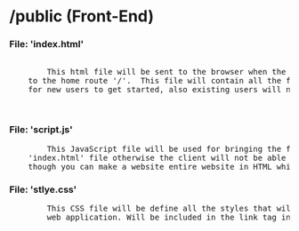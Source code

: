 # /public (Front-End)

<!-- 
When changes are made in this directory write about it in here. 
-->



<!-- 
This directory will contain all the static files that will be used only on the front-end/Browser.
The only type of files that should be in this directory are .css .js and .html files, also images if you want. 
This Directory links to the 'server.js' file you should see the code 'server.use(express.static("public"))'
and that is what causes the server to be able to access this directory and use the files within it in the browser 
-->
### File: 'index.html' 
<pre>
        <!-- Add about what this file will contain -->
        This html file will be sent to the browser when the client makes a request
    to the home route '/'.  This file will contain all the features that are needed
    for new users to get started, also existing users will navigate from this page.
</pre>
<br>

### File: 'script.js' 
<pre>
        This JavaScript file will be used for bringing the features to life in the 
    'index.html' file otherwise the client will not be able to interact with our application,
    though you can make a website entire website in HTML which is now of days uncommon. 
</pre>

### File: 'stlye.css'
<pre>
        This CSS file will be define all the styles that will be used throughout the entire
        web application. Will be included in the link tag in all if not most html files.
</pre>
